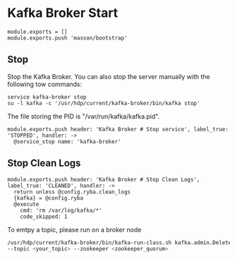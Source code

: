 
# Kafka Broker Start

    module.exports = []
    module.exports.push 'masson/bootstrap'

## Stop

Stop the Kafka Broker. You can also stop the server manually with the following
tow commands:

```
service kafka-broker stop
su -l kafka -c '/usr/hdp/current/kafka-broker/bin/kafka stop'
```

The file storing the PID is "/var/run/kafka/kafka.pid".

    module.exports.push header: 'Kafka Broker # Stop service', label_true: 'STOPPED', handler: ->
      @service_stop name: 'kafka-broker'

## Stop Clean Logs

    module.exports.push header: 'Kafka Broker # Stop Clean Logs', label_true: 'CLEANED', handler: ->
      return unless @config.ryba.clean_logs
      {kafka} = @config.ryba
      @execute
        cmd: 'rm /var/log/kafka/*'
        code_skipped: 1

To emtpy a topic, please run on a broker node
```bash
/usr/hdp/current/kafka-broker/bin/kafka-run-class.sh kafka.admin.DeleteTopicCommand \
--topic <your_topic> --zookeeper <zookeeper_quorum>
```
